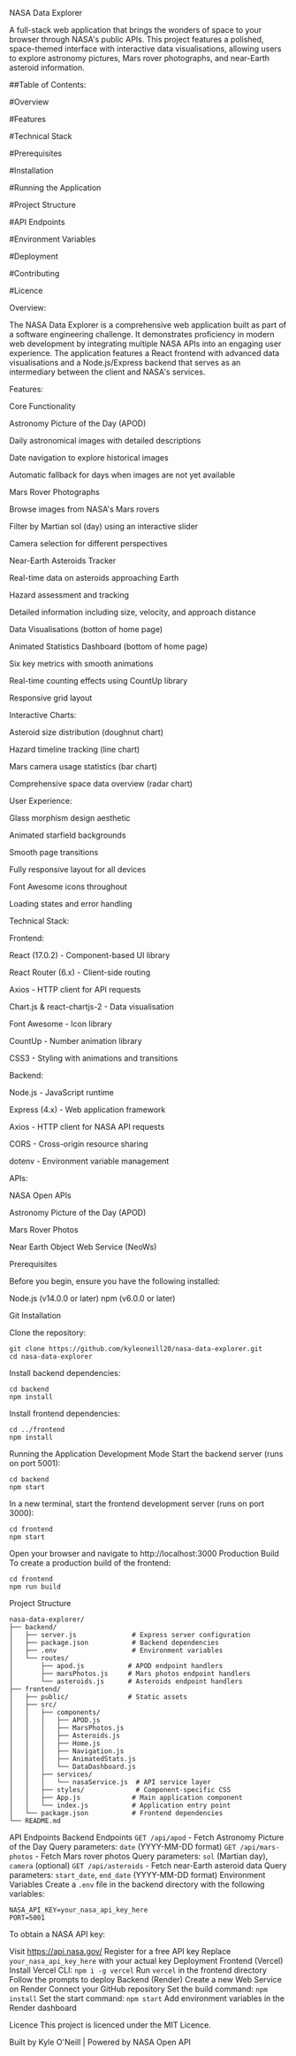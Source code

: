 NASA Data Explorer

A full-stack web application that brings the wonders of space to your browser through NASA's public APIs. This project features a polished, space-themed interface with interactive data visualisations, allowing users to explore astronomy pictures, Mars rover photographs, and near-Earth asteroid information.

##Table of Contents:

#Overview

#Features

#Technical Stack

#Prerequisites

#Installation

#Running the Application

#Project Structure

#API Endpoints

#Environment Variables

#Deployment

#Contributing

#Licence

Overview:

The NASA Data Explorer is a comprehensive web application built as part of a software engineering challenge. It demonstrates proficiency in modern web development by integrating multiple NASA APIs into an engaging user experience. The application features a React frontend with advanced data visualisations and a Node.js/Express backend that serves as an intermediary between the client and NASA's services.

Features:

Core Functionality

Astronomy Picture of the Day (APOD)

Daily astronomical images with detailed descriptions

Date navigation to explore historical images

Automatic fallback for days when images are not yet available

Mars Rover Photographs

Browse images from NASA's Mars rovers

Filter by Martian sol (day) using an interactive slider

Camera selection for different perspectives

Near-Earth Asteroids Tracker

Real-time data on asteroids approaching Earth

Hazard assessment and tracking

Detailed information including size, velocity, and approach distance

Data Visualisations (botton of home page) 

Animated Statistics Dashboard (bottom of home page)

Six key metrics with smooth animations

Real-time counting effects using CountUp library

Responsive grid layout

Interactive Charts:

Asteroid size distribution (doughnut chart)

Hazard timeline tracking (line chart)

Mars camera usage statistics (bar chart)

Comprehensive space data overview (radar chart)

User Experience:

Glass morphism design aesthetic

Animated starfield backgrounds

Smooth page transitions

Fully responsive layout for all devices

Font Awesome icons throughout

Loading states and error handling

Technical Stack:

Frontend:

React (17.0.2) - Component-based UI library

React Router (6.x) - Client-side routing

Axios - HTTP client for API requests

Chart.js & react-chartjs-2 - Data visualisation

Font Awesome - Icon library

CountUp - Number animation library

CSS3 - Styling with animations and transitions

Backend:

Node.js - JavaScript runtime

Express (4.x) - Web application framework

Axios - HTTP client for NASA API requests

CORS - Cross-origin resource sharing

dotenv - Environment variable management

APIs:

NASA Open APIs

Astronomy Picture of the Day (APOD)

Mars Rover Photos

Near Earth Object Web Service (NeoWs)

Prerequisites

Before you begin, ensure you have the following installed:

Node.js (v14.0.0 or later)
npm (v6.0.0 or later)

Git
Installation

Clone the repository:
```
git clone https://github.com/kyleoneill20/nasa-data-explorer.git
cd nasa-data-explorer
```
Install backend dependencies:
```
cd backend
npm install
```
Install frontend dependencies:
```
cd ../frontend
npm install
```
Running the Application
Development Mode
Start the backend server (runs on port 5001):
```
cd backend
npm start
```
In a new terminal, start the frontend development server (runs on port 3000):
```
cd frontend
npm start
```
Open your browser and navigate to http://localhost:3000
Production Build
To create a production build of the frontend:

```
cd frontend
npm run build
```
Project Structure
```
nasa-data-explorer/
├── backend/
│   ├── server.js              # Express server configuration
│   ├── package.json           # Backend dependencies
│   ├── .env                   # Environment variables 
│   └── routes/
│       ├── apod.js           # APOD endpoint handlers
│       ├── marsPhotos.js     # Mars photos endpoint handlers
│       └── asteroids.js      # Asteroids endpoint handlers
├── frontend/
│   ├── public/               # Static assets
│   ├── src/
│   │   ├── components/
│   │   │   ├── APOD.js
│   │   │   ├── MarsPhotos.js
│   │   │   ├── Asteroids.js
│   │   │   ├── Home.js
│   │   │   ├── Navigation.js
│   │   │   ├── AnimatedStats.js
│   │   │   └── DataDashboard.js
│   │   ├── services/
│   │   │   └── nasaService.js  # API service layer
│   │   ├── styles/             # Component-specific CSS
│   │   ├── App.js             # Main application component
│   │   └── index.js           # Application entry point
│   └── package.json           # Frontend dependencies
└── README.md
```
API Endpoints
Backend Endpoints
`GET /api/apod` - Fetch Astronomy Picture of the Day
Query parameters: `date` (YYYY-MM-DD format)
`GET /api/mars-photos` - Fetch Mars rover photos
Query parameters: `sol` (Martian day), `camera` (optional)
`GET /api/asteroids` - Fetch near-Earth asteroid data
Query parameters: `start_date`, `end_date` (YYYY-MM-DD format)
Environment Variables
Create a `.env` file in the backend directory with the following variables:
```
NASA_API_KEY=your_nasa_api_key_here
PORT=5001
```
To obtain a NASA API key:

Visit https://api.nasa.gov/
Register for a free API key
Replace `your_nasa_api_key_here` with your actual key
Deployment
Frontend (Vercel)
Install Vercel CLI: `npm i -g vercel`
Run `vercel` in the frontend directory
Follow the prompts to deploy
Backend (Render)
Create a new Web Service on Render
Connect your GitHub repository
Set the build command: `npm install`
Set the start command: `npm start`
Add environment variables in the Render dashboard

Licence
This project is licenced under the MIT Licence.

Built by Kyle O'Neill | Powered by NASA Open API
